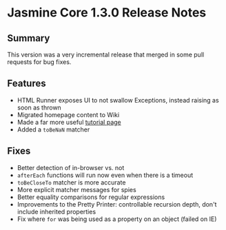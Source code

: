 # Jasmine Core 1.3.0 Release Notes

## Summary
This version was a very incremental release that merged in some pull requests for bug fixes.

## Features

* HTML Runner exposes UI to not swallow Exceptions, instead raising as soon as thrown
* Migrated homepage content to Wiki
* Made a far more useful [tutorial page](http://pivotal.github.com/jasmine)
* Added a `toBeNaN` matcher

## Fixes

* Better detection of in-browser vs. not
* `afterEach` functions will run now even when there is a timeout
* `toBeCloseTo` matcher is more accurate
* More explicit matcher messages for spies
* Better equality comparisons for regular expressions
* Improvements to the Pretty Printer: controllable recursion depth, don't include inherited properties
* Fix where `for` was being used as a property on an object (failed on IE)

